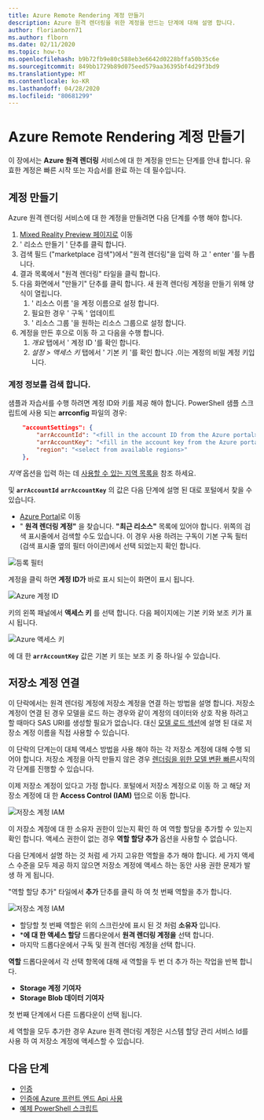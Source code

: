 ```yaml
---
title: Azure Remote Rendering 계정 만들기
description: Azure 원격 렌더링을 위한 계정을 만드는 단계에 대해 설명 합니다.
author: florianborn71
ms.author: flborn
ms.date: 02/11/2020
ms.topic: how-to
ms.openlocfilehash: b9b72fb9e80c588eb3e6642d0228bffa50b35c6e
ms.sourcegitcommit: 849bb1729b89d075eed579aa36395bf4d29f3bd9
ms.translationtype: MT
ms.contentlocale: ko-KR
ms.lasthandoff: 04/28/2020
ms.locfileid: "80681299"
---
```

# <a name="create-an-azure-remote-rendering-account"></a>Azure Remote Rendering 계정 만들기

이 장에서는 **Azure 원격 렌더링** 서비스에 대 한 계정을 만드는 단계를 안내 합니다. 유효한 계정은 빠른 시작 또는 자습서를 완료 하는 데 필수입니다.

## <a name="create-an-account"></a>계정 만들기

Azure 원격 렌더링 서비스에 대 한 계정을 만들려면 다음 단계를 수행 해야 합니다.

1. [Mixed Reality Preview 페이지로](https://aka.ms/MixedRealityPrivatePreview) 이동
1. ' 리소스 만들기 ' 단추를 클릭 합니다.
1. 검색 필드 ("marketplace 검색")에서 "원격 렌더링"을 입력 하 고 ' enter '를 누릅니다.
1. 결과 목록에서 "원격 렌더링" 타일을 클릭 합니다.
1. 다음 화면에서 "만들기" 단추를 클릭 합니다. 새 원격 렌더링 계정을 만들기 위해 양식이 열립니다.
    1. ' 리소스 이름 '을 계정 이름으로 설정 합니다.
    1. 필요한 경우 ' 구독 ' 업데이트
    1. ' 리소스 그룹 '을 원하는 리소스 그룹으로 설정 합니다.
1. 계정을 만든 후으로 이동 하 고 다음을 수행 합니다.
    1. *개요* 탭에서 ' 계정 ID '를 확인 합니다.
    1. *설정 > 액세스 키* 탭에서 ' 기본 키 '를 확인 합니다 .이는 계정의 비밀 계정 키입니다.

### <a name="retrieve-the-account-information"></a>계정 정보를 검색 합니다.

샘플과 자습서를 수행 하려면 계정 ID와 키를 제공 해야 합니다. PowerShell 샘플 스크립트에 사용 되는 **arrconfig** 파일의 경우:

```json
    "accountSettings": {
        "arrAccountId": "<fill in the account ID from the Azure portal>",
        "arrAccountKey": "<fill in the account key from the Azure portal>",
        "region": "<select from available regions>"
    },
```

*지역* 옵션을 입력 하는 데 [사용할 수 있는 지역 목록을](../reference/regions.md) 참조 하세요.

및 **`arrAccountId`** **`arrAccountKey`** 의 값은 다음 단계에 설명 된 대로 포털에서 찾을 수 있습니다.

* [Azure Portal](https://www.portal.azure.com)로 이동
* " **원격 렌더링 계정"** 을 찾습니다. **"최근 리소스"** 목록에 있어야 합니다. 위쪽의 검색 표시줄에서 검색할 수도 있습니다. 이 경우 사용 하려는 구독이 기본 구독 필터 (검색 표시줄 옆의 필터 아이콘)에서 선택 되었는지 확인 합니다.

![등록 필터](./media/azure-subscription-filter.png)

계정을 클릭 하면 **계정 ID가** 바로 표시 되는이 화면이 표시 됩니다.

![Azure 계정 ID](./media/azure-account-id.png)

키의 왼쪽 패널에서 **액세스 키** 를 선택 합니다. 다음 페이지에는 기본 키와 보조 키가 표시 됩니다.

![Azure 액세스 키](./media/azure-account-primary-key.png)

에 대 한 **`arrAccountKey`** 값은 기본 키 또는 보조 키 중 하나일 수 있습니다.

## <a name="link-storage-accounts"></a>저장소 계정 연결

이 단락에서는 원격 렌더링 계정에 저장소 계정을 연결 하는 방법을 설명 합니다. 저장소 계정이 연결 된 경우 모델을 로드 하는 경우와 같이 계정의 데이터와 상호 작용 하려고 할 때마다 SAS URI를 생성할 필요가 없습니다. 대신 [모델 로드 섹션](../concepts/models.md#loading-models)에 설명 된 대로 저장소 계정 이름을 직접 사용할 수 있습니다.

이 단락의 단계는이 대체 액세스 방법을 사용 해야 하는 각 저장소 계정에 대해 수행 되어야 합니다. 저장소 계정을 아직 만들지 않은 경우 [렌더링을 위한 모델 변환 빠른](../quickstarts/convert-model.md#storage-account-creation)시작의 각 단계를 진행할 수 있습니다.

이제 저장소 계정이 있다고 가정 합니다. 포털에서 저장소 계정으로 이동 하 고 해당 저장소 계정에 대 한 **Access Control (IAM)** 탭으로 이동 합니다.

![저장소 계정 IAM](./media/azure-storage-account.png)

 이 저장소 계정에 대 한 소유자 권한이 있는지 확인 하 여 역할 할당을 추가할 수 있는지 확인 합니다. 액세스 권한이 없는 경우 **역할 할당 추가** 옵션을 사용할 수 없습니다.

 다음 단계에서 설명 하는 것 처럼 세 가지 고유한 역할을 추가 해야 합니다. 세 가지 액세스 수준을 모두 제공 하지 않으면 저장소 계정에 액세스 하는 동안 사용 권한 문제가 발생 하 게 됩니다.

 "역할 할당 추가" 타일에서 **추가** 단추를 클릭 하 여 첫 번째 역할을 추가 합니다.

![저장소 계정 IAM](./media/azure-add-role-assignment.png)

* 할당할 첫 번째 역할은 위의 스크린샷에 표시 된 것 처럼 **소유자** 입니다. 
* ***에 대 한 액세스 할당** 드롭다운에서 **원격 렌더링 계정을** 선택 합니다.
* 마지막 드롭다운에서 구독 및 원격 렌더링 계정을 선택 합니다.

**역할** 드롭다운에서 각 선택 항목에 대해 새 역할을 두 번 더 추가 하는 작업을 반복 합니다.
* **Storage 계정 기여자**
* **Storage Blob 데이터 기여자**

첫 번째 단계에서 다른 드롭다운이 선택 됩니다.

세 역할을 모두 추가한 경우 Azure 원격 렌더링 계정은 시스템 할당 관리 서비스 Id를 사용 하 여 저장소 계정에 액세스할 수 있습니다.

## <a name="next-steps"></a>다음 단계

* [인증](authentication.md)
* [인증에 Azure 프런트 엔드 Api 사용](frontend-apis.md)
* [예제 PowerShell 스크립트](../samples/powershell-example-scripts.md)
